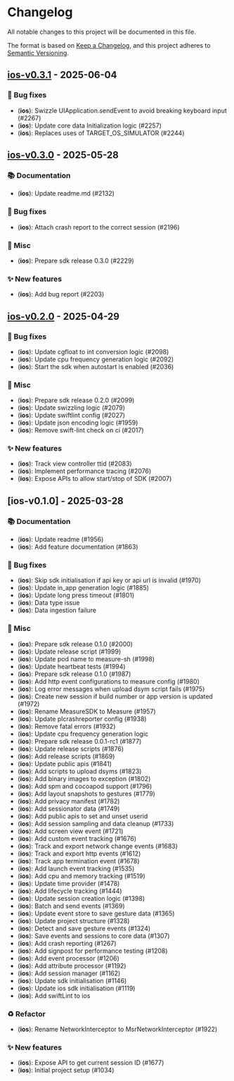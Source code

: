 # Changelog

All notable changes to this project will be documented in this file.

The format is based on [Keep a Changelog](https://keepachangelog.com/en/1.0.0/),
and this project adheres to [Semantic Versioning](https://semver.org/spec/v2.0.0.html).

## [ios-v0.3.1] - 2025-06-04

### :bug: Bug fixes


- (**ios**): Swizzle UIApplication.sendEvent to avoid breaking keyboard input (#2267)
- (**ios**): Update core data Initialization logic (#2257)
- (**ios**): Replaces uses of TARGET_OS_SIMULATOR (#2244)

## [ios-v0.3.0] - 2025-05-28

### :books: Documentation


- (**ios**): Update readme.md (#2132)

### :bug: Bug fixes


- (**ios**): Attach crash report to the correct session (#2196)

### :hammer: Misc


- (**ios**): Prepare sdk release 0.3.0 (#2229)

### :sparkles: New features


- (**ios**): Add bug report (#2203)

## [ios-v0.2.0] - 2025-04-29

### :bug: Bug fixes


- (**ios**): Update cgfloat to int conversion logic (#2098)
- (**ios**): Update cpu frequency generation logic (#2092)
- (**ios**): Start the sdk when autostart is enabled (#2036)

### :hammer: Misc


- (**ios**): Prepare sdk release 0.2.0 (#2099)
- (**ios**): Update swizzling logic (#2079)
- (**ios**): Update swiftlint config (#2027)
- (**ios**): Update json encoding logic (#1959)
- (**ios**): Remove swift-lint check on ci (#2017)

### :sparkles: New features


- (**ios**): Track view controller ttid (#2083)
- (**ios**): Implement performance tracing (#2076)
- (**ios**): Expose APIs to allow start/stop of SDK (#2007)

## [ios-v0.1.0] - 2025-03-28

### :books: Documentation


- (**ios**): Update readme (#1956)
- (**ios**): Add feature documentation (#1863)

### :bug: Bug fixes


- (**ios**): Skip sdk initialisation if api key or api url is invalid (#1970)
- (**ios**): Update in_app generation logic (#1885)
- (**ios**): Update long press timeout (#1801)
- (**ios**): Data type issue
- (**ios**): Data ingestion failure

### :hammer: Misc


- (**ios**): Prepare sdk release 0.1.0 (#2000)
- (**ios**): Update release script (#1999)
- (**ios**): Update pod name to measure-sh (#1998)
- (**ios**): Update heartbeat tests (#1994)
- (**ios**): Prepare sdk release 0.1.0 (#1987)
- (**ios**): Add http event configurations to measure config (#1980)
- (**ios**): Log error messages when upload dsym script fails (#1975)
- (**ios**): Create new session if build number or app version is updated (#1972)
- (**ios**): Rename MeasureSDK to Measure (#1957)
- (**ios**): Update plcrashreporter config (#1938)
- (**ios**): Remove fatal errors (#1932)
- (**ios**): Update cpu frequency generation logic
- (**ios**): Prepare sdk release 0.0.1-rc1 (#1877)
- (**ios**): Update release scripts (#1876)
- (**ios**): Add release scripts (#1869)
- (**ios**): Update public apis (#1841)
- (**ios**): Add scripts to upload dsyms (#1823)
- (**ios**): Add binary images to exception (#1802)
- (**ios**): Add spm and cocoapod support (#1796)
- (**ios**): Add layout snapshots to gestures (#1779)
- (**ios**): Add privacy manifest (#1782)
- (**ios**): Add sessionator data (#1749)
- (**ios**): Add public apis to set and unset userid
- (**ios**): Add session sampling and data cleanup (#1733)
- (**ios**): Add screen view event (#1721)
- (**ios**): Add custom event tracking (#1676)
- (**ios**): Track and export network change events (#1683)
- (**ios**): Track and export http events (#1612)
- (**ios**): Track app termination event (#1678)
- (**ios**): Add launch event tracking (#1535)
- (**ios**): Add cpu and memory tracking (#1519)
- (**ios**): Update time provider (#1478)
- (**ios**): Add lifecycle tracking (#1444)
- (**ios**): Update session creation logic (#1398)
- (**ios**): Batch and send events (#1369)
- (**ios**): Update event store to save gesture data (#1365)
- (**ios**): Update project structure (#1328)
- (**ios**): Detect and save gesture events (#1324)
- (**ios**): Save events and sessions to core data (#1307)
- (**ios**): Add crash reporting (#1267)
- (**ios**): Add signpost for performance testing (#1208)
- (**ios**): Add event processor (#1206)
- (**ios**): Add attribute processor (#1192)
- (**ios**): Add session manager (#1162)
- (**ios**): Update sdk initialisation (#1146)
- (**ios**): Update ios sdk initialisation (#1119)
- (**ios**): Add swiftLint to ios

### :recycle: Refactor


- (**ios**): Rename NetworkInterceptor to MsrNetworkInterceptor (#1922)

### :sparkles: New features


- (**ios**): Expose API to get current session ID (#1677)
- (**ios**): Initial project setup  (#1034)

[ios-v0.3.1]: https://github.com///compare/ios-v0.3.0..ios-v0.3.1
[ios-v0.3.0]: https://github.com///compare/ios-v0.2.0..ios-v0.3.0
[ios-v0.2.0]: https://github.com///compare/ios-v0.1.0..ios-v0.2.0

